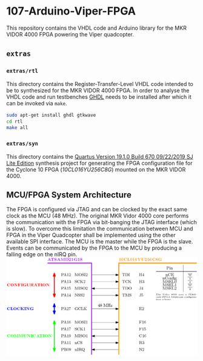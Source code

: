 107-Arduino-Viper-FPGA
======================
This repository contains the VHDL code and Arduino library for the MKR VIDOR 4000 FPGA powering the Viper quadcopter.

## `extras`
### `extras/rtl`
This directory contains the Register-Transfer-Level VHDL code intended to be to synthesized for the MKR VIDOR 4000 FPGA. In order to analyse the VHDL code and run testbenches [GHDL](http://ghdl.free.fr/) needs to be installed after which it can be invoked via `make`.
```bash
sudo apt-get install ghdl gtkwave
cd rtl
make all
```

### `extras/syn`
This directory contains the [Quartus Version 19.1.0 Build 670 09/22/2019 SJ Lite Edition](https://fpgasoftware.intel.com/?edition=lite) synthesis project for generating the FPGA configuration file for the Cyclone 10 FPGA (*10CL016YU256C8G*) mounted on the MKR VIDOR 4000.

## MCU/FPGA System Architecture
The FPGA is configured via JTAG and can be clocked by the exact same clock as the MCU (48 MHz). The original MKR Vidor 4000 core performs the communication with the FPGA via bit-banging the JTAG interface (which is slow). To overcome this limitation the communication between MCU and FPGA in the Viper Quadcopter shall be implemented using the other available SPI interface. The MCU is the master while the FPGA is the slave. Events can be communicated by the FPGA to the MCU by producing a falling edge on the nIRQ pin.
![MKR Vidor 4000 System Architecture](extras/img/mkr-vidor-systems-architecture.png)

